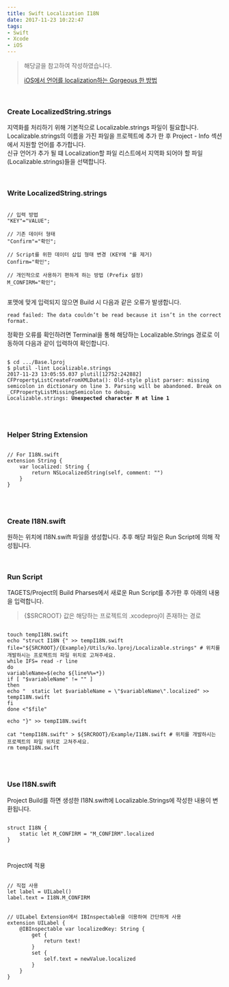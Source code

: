 ```yaml
---
title: Swift Localization I18N
date: 2017-11-23 10:22:47
tags:
- Swift
- Xcode
- iOS
---
```

> 해당글을 참고하여 작성하였습니다.
> 
> [iOS에서 언어를 localization하는 Gorgeous 한 방법](https://medium.com/@trilliwon/ios에서-localization하는-gorgeous-한-방법-f82ac29d2cfe)


<br />

### Create LocalizedString.strings

<p>
지역화를 처리하기 위해 기본적으로 Localizable.strings 파일이 필요합니다.
<br />
Localizable.strings의 이름을 가진 파일을 프로젝트에 추가 한 후 Project - Info 섹션에서 지원할 언어를 추가합니다.<br />
신규 언어가 추가 될 떄 Localization할 파일 리스트에서 지역화 되어야 할 파일(Localizable.strings)들을 선택합니다.
</p>


<br />

### Write LocalizedString.strings

<pre><code>
// 입력 방법
"KEY"="VALUE";

// 기존 데이터 형태
"Confirm"="확인";

// Script를 위한 데이터 삽입 형태 변경 (KEY에 "를 제거)
Confirm="확인";

// 개인적으로 사용하기 편하게 하는 방법 (Prefix 설정)
M_CONFIRM="확인";

</code></pre>

<p>포맷에 맞게 입력되지 않으면 Build 시 다음과 같은 오류가 발생합니다.</p>

<pre><code>read failed: The data couldn’t be read because it isn’t in the correct format.</code></pre>

<p>정확한 오류를 확인하려면 Terminal을 통해 해당하는 Localizable.Strings 경로로 이동하여 다음과 같이 입력하여 확인합니다.</p>

<pre><code>
$ cd .../Base.lproj
$ plutil -lint Localizable.strings 
2017-11-23 13:05:55.037 plutil[12752:242882] CFPropertyListCreateFromXMLData(): Old-style plist parser: missing semicolon in dictionary on line 3. Parsing will be abandoned. Break on _CFPropertyListMissingSemicolon to debug.
Localizable.strings: <strong>Unexpected character M at line 1</strong>

</code></pre>



<br />

### Helper String Extension

<pre><code>
// For I18N.swift 
extension String {
	var localized: String {
		return NSLocalizedString(self, comment: "")
	}
}

</code></pre>


<br />

### Create I18N.swift


<p>
원하는 위치에 I18N.swift 파일을 생성합니다.
추후 해당 파일은 Run Script에 의해 작성됩니다.
</p>


<br />

### Run Script

<p>
TAGETS/Project의 Build Pharses에서 새로운 Run Script를 추가한 후 아래의 내용을 입력합니다.
</p>

> {$SRCROOT} 값은 해당하는 프로젝트의 .xcodeproj이 존재하는 경로

<pre><code>
touch tempI18N.swift
echo "struct I18N {" >> tempI18N.swift
file="${SRCROOT}/{Example}/Utils/ko.lproj/Localizable.strings" # 위치를 개발하시는 프로젝트의 파일 위치로 고쳐주세요.
while IFS= read -r line
do
variableName=$(echo ${line%%=*})
if [ "$variableName" != "" ]
then
echo "	static let $variableName = \"$variableName\".localized" >> tempI18N.swift
fi
done <"$file"

echo "}" >> tempI18N.swift

cat "tempI18N.swift" > ${SRCROOT}/Example/I18N.swift # 위치를 개발하시는 프로젝트의 파일 위치로 고쳐주세요.
rm tempI18N.swift

</code></pre>



<br />

### Use I18N.swift
<p>Project Build를 하면 생성한 I18N.swift에 Localizable.Strings에 작성한 내용이 변환됩니다.</p>
<pre><code>
struct I18N {
	static let M_CONFIRM = "M_CONFIRM".localized
}
 
</code></pre>

<p>Project에 적용</p>

<pre><code>
// 직접 사용
let label = UILabel()
label.text = I18N.M_CONFIRM


// UILabel Extension에서 IBInspectable을 이용하여 간단하게 사용
extension UILabel {
    @IBInspectable var localizedKey: String {
        get {
            return text!
        }
        set {
            self.text = newValue.localized
        }
    }
}

</code></pre>
